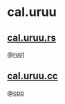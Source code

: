 # cal.uruu

## [cal.uruu.rs](cal.uruu.rs)

@[rust](cal.uruu.rs)

## [cal.uruu.cc](cal.uruu.cc)

@[cpp](cal.uruu.cc)
